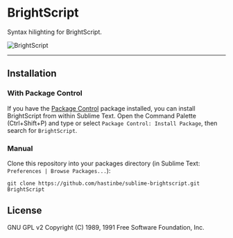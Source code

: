 BrightScript
===================

Syntax hilighting for BrightScript.

![BrightScript](https://lh3.googleusercontent.com/BCqt4oJTcCiP65oseBbF3X3nuCbh7ATrrWZWdtL8PLk=w443-h431-no)
*********

Installation
------------
### With Package Control 

If you have the [Package Control][package_control] package installed, you can install BrightScript from within Sublime Text. Open the Command Palette (Ctrl+Shift+P) and type or select `Package Control: Install Package`, then search for `BrightScript`.

### Manual

Clone this repository into your packages directory (in Sublime Text: `Preferences | Browse Packages...`):

    git clone https://github.com/hastinbe/sublime-brightscript.git BrightScript

License
-------
GNU GPL v2
Copyright (C) 1989, 1991 Free Software Foundation, Inc.

[sublime]: http://www.sublimetext.com/
[package_control]: http://wbond.net/sublime_packages/package_control

